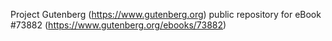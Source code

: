 Project Gutenberg (https://www.gutenberg.org) public repository for
eBook #73882 (https://www.gutenberg.org/ebooks/73882)
